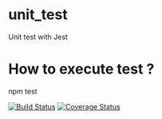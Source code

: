 # unit_test
Unit test with Jest

# How to execute test ?
npm test

[![Build Status](https://travis-ci.com/Paxlord/mds_b3_boukhezna_fares_dev_unit.svg?branch=main)](https://travis-ci.com/Paxlord/mds_b3_boukhezna_fares_dev_unit)
[![Coverage Status](https://coveralls.io/repos/github/Paxlord/mds_b3_boukhezna_fares_dev_unit/badge.svg)](https://coveralls.io/github/Paxlord/mds_b3_boukhezna_fares_dev_unit)
